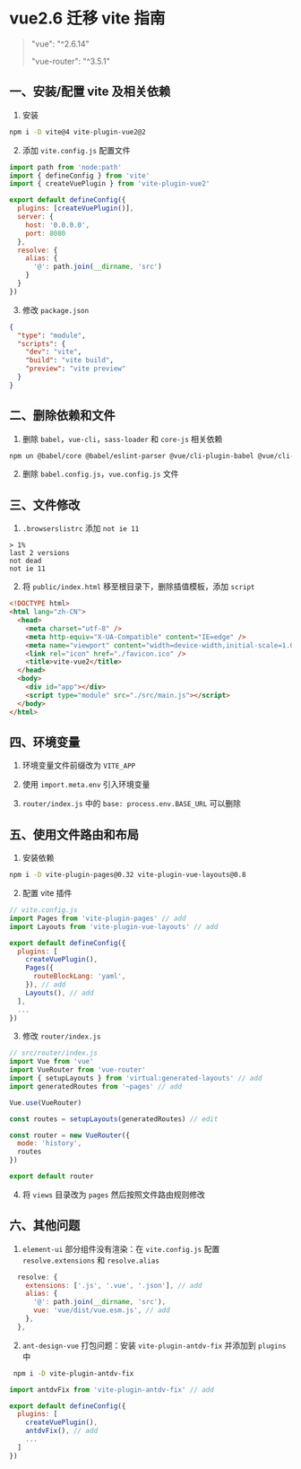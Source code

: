 # vue2.6 迁移 vite 指南

> "vue": "^2.6.14"
>
> "vue-router": "^3.5.1"

## 一、安装/配置 vite 及相关依赖

1. 安装

```bash
npm i -D vite@4 vite-plugin-vue2@2
```

2. 添加 `vite.config.js` 配置文件

```javascript
import path from 'node:path'
import { defineConfig } from 'vite'
import { createVuePlugin } from 'vite-plugin-vue2'

export default defineConfig({
  plugins: [createVuePlugin()],
  server: {
    host: '0.0.0.0',
    port: 8080
  },
  resolve: {
    alias: {
      '@': path.join(__dirname, 'src')
    }
  }
})
```

3. 修改 `package.json`

```json
{
  "type": "module",
  "scripts": {
    "dev": "vite",
    "build": "vite build",
    "preview": "vite preview"
  }
}
```

## 二、删除依赖和文件

1. 删除 `babel`，`vue-cli`，`sass-loader` 和 `core-js` 相关依赖

```bash
npm un @babel/core @babel/eslint-parser @vue/cli-plugin-babel @vue/cli-plugin-eslint @vue/cli-plugin-router @vue/cli-plugin-vuex @vue/cli-service sass-loader core-js
```

2. 删除 `babel.config.js`，`vue.config.js` 文件

## 三、文件修改

1. `.browserslistrc` 添加 `not ie 11`

```text
> 1%
last 2 versions
not dead
not ie 11
```

2. 将 `public/index.html` 移至根目录下，删除插值模板，添加 `script`

```html
<!DOCTYPE html>
<html lang="zh-CN">
  <head>
    <meta charset="utf-8" />
    <meta http-equiv="X-UA-Compatible" content="IE=edge" />
    <meta name="viewport" content="width=device-width,initial-scale=1.0" />
    <link rel="icon" href="./favicon.ico" />
    <title>vite-vue2</title>
  </head>
  <body>
    <div id="app"></div>
    <script type="module" src="./src/main.js"></script>
  </body>
</html>
```

## 四、环境变量

1. 环境变量文件前缀改为 `VITE_APP`

2. 使用 `import.meta.env` 引入环境变量

3. `router/index.js` 中的 `base: process.env.BASE_URL` 可以删除

## 五、使用文件路由和布局

1. 安装依赖

```bash
npm i -D vite-plugin-pages@0.32 vite-plugin-vue-layouts@0.8
```

2. 配置 vite 插件

```javascript
// vite.config.js
import Pages from 'vite-plugin-pages' // add
import Layouts from 'vite-plugin-vue-layouts' // add

export default defineConfig({
  plugins: [
    createVuePlugin(),
    Pages({
      routeBlockLang: 'yaml',
    }), // add
    Layouts(), // add
  ],
  ...
})
```

3. 修改 `router/index.js`

```javascript
// src/router/index.js
import Vue from 'vue'
import VueRouter from 'vue-router'
import { setupLayouts } from 'virtual:generated-layouts' // add
import generatedRoutes from '~pages' // add

Vue.use(VueRouter)

const routes = setupLayouts(generatedRoutes) // edit

const router = new VueRouter({
  mode: 'history',
  routes
})

export default router
```

4. 将 `views` 目录改为 `pages` 然后按照文件路由规则修改

## 六、其他问题

1. `element-ui` 部分组件没有渲染：在 `vite.config.js` 配置 `resolve.extensions` 和 `resolve.alias`

```javascript
  resolve: {
    extensions: ['.js', '.vue', '.json'], // add
    alias: {
      '@': path.join(__dirname, 'src'),
      vue: 'vue/dist/vue.esm.js', // add
    },
  },
```

2. `ant-design-vue` 打包问题：安装 `vite-plugin-antdv-fix` 并添加到 `plugins` 中

```bash
 npm i -D vite-plugin-antdv-fix
```

```javascript
import antdvFix from 'vite-plugin-antdv-fix' // add

export default defineConfig({
  plugins: [
    createVuePlugin(),
    antdvFix(), // add
    ...
  ]
})
```
